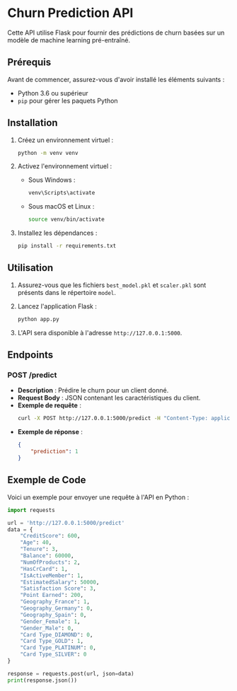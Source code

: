 # Churn Prediction API

Cette API utilise Flask pour fournir des prédictions de churn basées sur un modèle de machine learning pré-entraîné.

## Prérequis

Avant de commencer, assurez-vous d'avoir installé les éléments suivants :
- Python 3.6 ou supérieur
- `pip` pour gérer les paquets Python

## Installation

1. Créez un environnement virtuel :
    ```sh
    python -m venv venv
    ```

2. Activez l'environnement virtuel :
    - Sous Windows :
        ```sh
        venv\Scripts\activate
        ```
    - Sous macOS et Linux :
        ```sh
        source venv/bin/activate
        ```

3. Installez les dépendances :
    ```sh
    pip install -r requirements.txt
    ```

## Utilisation

1. Assurez-vous que les fichiers `best_model.pkl` et `scaler.pkl` sont présents dans le répertoire `model`.

2. Lancez l'application Flask :
    ```sh
    python app.py
    ```

3. L'API sera disponible à l'adresse `http://127.0.0.1:5000`.

## Endpoints

### POST /predict

- **Description** : Prédire le churn pour un client donné.
- **Request Body** : JSON contenant les caractéristiques du client.
- **Exemple de requête** :
    ```sh
    curl -X POST http://127.0.0.1:5000/predict -H "Content-Type: application/json" -d '{"CreditScore": 600, "Age": 40, "Tenure": 3, "Balance": 60000, "NumOfProducts": 2, "HasCrCard": 1, "IsActiveMember": 1, "EstimatedSalary": 50000, "Satisfaction Score": 3, "Point Earned": 200, "Geography_France": 1, "Geography_Germany": 0, "Geography_Spain": 0, "Gender_Female": 1, "Gender_Male": 0, "Card Type_DIAMOND": 0, "Card Type_GOLD": 1, "Card Type_PLATINUM": 0, "Card Type_SILVER": 0}'
    ```
- **Exemple de réponse** :
    ```json
    {
        "prediction": 1
    }
    ```

## Exemple de Code

Voici un exemple pour envoyer une requête à l'API en Python :

```python
import requests

url = 'http://127.0.0.1:5000/predict'
data = {
    "CreditScore": 600,
    "Age": 40,
    "Tenure": 3,
    "Balance": 60000,
    "NumOfProducts": 2,
    "HasCrCard": 1,
    "IsActiveMember": 1,
    "EstimatedSalary": 50000,
    "Satisfaction Score": 3,
    "Point Earned": 200,
    "Geography_France": 1,
    "Geography_Germany": 0,
    "Geography_Spain": 0,
    "Gender_Female": 1,
    "Gender_Male": 0,
    "Card Type_DIAMOND": 0,
    "Card Type_GOLD": 1,
    "Card Type_PLATINUM": 0,
    "Card Type_SILVER": 0
}

response = requests.post(url, json=data)
print(response.json())
